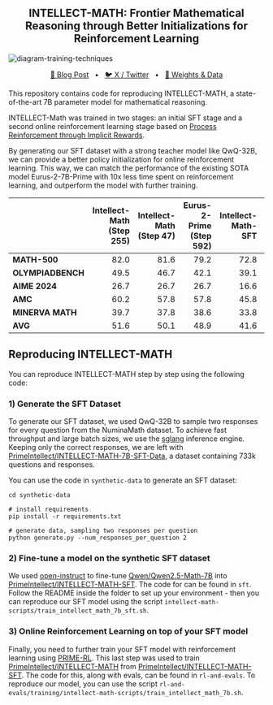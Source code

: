 <p align="center">
<h2 align="center">INTELLECT-MATH: Frontier Mathematical Reasoning through Better Initializations for Reinforcement Learning</h1>
</p>

![diagram-training-techniques](https://github.com/user-attachments/assets/81dc657f-5b37-4dc4-b1ba-42de9fb61e0a)


<p align="center">
<a href="">🔗 Blog Post</a>
<span>&nbsp;&nbsp;•&nbsp;&nbsp;</span>
<a href="">🐦 X / Twitter</a>
<span>&nbsp;&nbsp;•&nbsp;&nbsp;</span>
<a href="">🤗 Weights & Data</a>
</p>
<p>
  
</p>




This repository contains code for reproducing INTELLECT-MATH, a state-of-the-art 7B parameter model for mathematical reasoning. 

INTELLECT-Math was trained in two stages: an initial SFT stage and a second online reinforcement learning stage based on [Process Reinforcement through Implicit Rewards](https://github.com/PRIME-RL/PRIME).

By generating our SFT dataset with a strong teacher model like QwQ-32B, we can provide a better policy initialization for online reinforcement learning. This way, we can match the performance of the existing SOTA model Eurus-2-7B-Prime with 10x less time spent on reinforcement learning, and outperform the model with further training.

|      | Intellect-Math (Step 255) | Intellect-Math (Step 47) | Eurus-2-Prime (Step 592) | Intellect-Math-SFT | Eurus-2-SFT | Qwen-2.5-Math |
|----------------|---------------------------:|--------------------------:|--------------------------:|--------------------:|------------:|-------------:|
| **MATH-500**   | 82.0                      | 81.6                     | 79.2                     | 72.8               | 65.1        | 79.8         |
| **OLYMPIADBENCH** | 49.5                   | 46.7                     | 42.1                     | 39.1               | 29.8        | 40.7         |
| **AIME 2024**  | 26.7                      | 26.7                     | 26.7                     | 16.6               | 3.3         | 13.3         |
| **AMC**        | 60.2                      | 57.8                     | 57.8                     | 45.8               | 30.1        | 50.6         |
| **MINERVA MATH** | 39.7                    | 37.8                     | 38.6                     | 33.8               | 32.7        | 34.6         |
| **AVG**        | 51.6                      | 50.1                     | 48.9                     | 41.6               | 32.2        | 43.8         |


<p></p>

## Reproducing INTELLECT-MATH

You can reproduce INTELLECT-MATH step by step using the following code:

### 1) Generate the SFT Dataset

To generate our SFT dataset, we used QwQ-32B to sample two responses for every question from the NuminaMath dataset. To achieve fast throughput and large batch sizes, we use the [sglang](https://github.com/sgl-project/sglang) inference engine. Keeping only the correct responses, we are left with [PrimeIntellect/INTELLECT-MATH-7B-SFT-Data](https://huggingface.co/datasets/PrimeIntellect/INTELLECT-MATH-7B-SFT-Data), a dataset containing 733k questions and responses.

You can use the code in `synthetic-data` to generate an SFT dataset:
```
cd synthetic-data

# install requirements
pip install -r requirements.txt

# generate data, sampling two responses per question
python generate.py --num_responses_per_question 2
```

### 2) Fine-tune a model on the synthetic SFT dataset

We used [open-instruct](https://github.com/allenai/open-instruct) to fine-tune [Qwen/Qwen2.5-Math-7B](https://huggingface.co/Qwen/Qwen2.5-Math-7B) into [PrimeIntellect/INTELLECT-MATH-SFT](https://huggingface.co/PrimeIntellect/INTELLECT-MATH-SFT). The code for can be found in `sft`. Follow the README inside the folder to set up your environment - then you can reproduce our SFT model using the script `intellect-math-scripts/train_intellect_math_7b_sft.sh`.


### 3) Online Reinforcement Learning on top of your SFT model
Finally, you need to further train your SFT model with reinforcement learning using [PRIME-RL](https://github.com/PRIME-RL/PRIME). This last step was used to train [PrimeIntellect/INTELLECT-MATH](https://huggingface.co/PrimeIntellect/INTELLECT-MATH) from [PrimeIntellect/INTELLECT-MATH-SFT](https://huggingface.co/PrimeIntellect/INTELLECT-MATH-SFT). The code for this, along with evals, can be found in `rl-and-evals`. To reproduce our model, you can use the script `rl-and-evals/training/intellect-math-scripts/train_intellect_math_7b.sh`.
